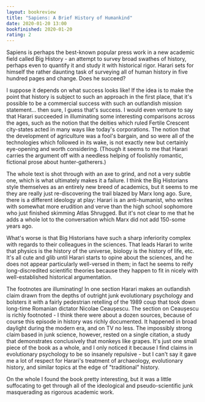 ```yaml
---
layout: bookreview
title: "Sapiens: A Brief History of Humankind"
date: 2020-01-20 13:00
bookfinished: 2020-01-20
rating: 2
---
```


Sapiens is perhaps the best-known popular press work in a new academic field called Big History - an attempt to survey broad swathes of history, perhaps even to quantify it and study it with historical rigor. Harari sets for himself the rather daunting task of surveying all of human history in five hundred pages and change. Does he succeed?



I suppose it depends on what success looks like! If the idea is to make the point that history is subject to such an approach in the first place, that it's possible to be a commercial success with such an outlandish mission statement... then sure, I guess that's success. I would even venture to say that Harari succeeded in illuminating some interesting comparisons across the ages, such as the notion that the deities which ruled Fertile Crescent city-states acted in many ways like today's corporations. The notion that the development of agriculture was a fool's bargain, and so were all of the technologies which followed in its wake, is not exactly new but certainly eye-opening and worth considering. (Though it seems to me that Harari carries the argument off with a needless helping of foolishly romantic, fictional prose about hunter-gatherers.)



The whole text is shot through with an axe to grind, and not a very subtle one, which is what ultimately makes it a failure. I think the Big Historians style themselves as an entirely new breed of academics, but it seems to me they are really just re-discovering the trail blazed by Marx long ago. Sure, there is a different ideology at play: Harari is an anti-humanist, who writes with somewhat more erudition and verve than the high school sophomore who just finished skimming Atlas Shrugged. But it's not clear to me that he adds a whole lot to the conversation which Marx did not add 150-some years ago.



What's worse is that Big Historians have such a sharp inferiority complex with regards to their colleagues in the sciences. That leads Harari to write that physics is the history of the universe, biology is the history of life, etc. It's all cute and glib until Harari starts to opine about the sciences, and he does not appear particularly well-versed in them; in fact he seems to reify long-discredited scientific theories because they happen to fit in nicely with well-established historical argumentation.



The footnotes are illuminating! In one section Harari makes an outlandish claim drawn from the depths of outright junk evolutionary psychology and bolsters it with a fairly pedestrian retelling of the 1989 coup that took down long-time Romanian dictator Nicolae Ceaușescu. The section on Ceaușescu is richly footnoted - I think there were about a dozen sources, because of course this episode in history was richly documented. It happened in broad daylight during the modern era, and on TV no less. The impossibly strong claim based in junk science, however, rested on a single citation, a study that demonstrates conclusively that monkeys like grapes. It's just one small piece of the book as a whole, and I only noticed it because I find claims in evolutionary psychology to be so insanely repulsive - but I can't say it gave me a lot of respect for Harari's treatment of archaeology, evolutionary history, and similar topics at the edge of "traditional" history.



On the whole I found the book pretty interesting, but it was a little suffocating to get through all of the ideological and pseudo-scientific junk masquerading as rigorous academic work.